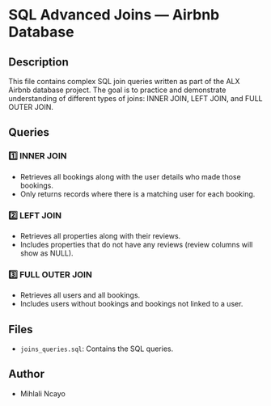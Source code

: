 # SQL Advanced Joins — Airbnb Database

## Description

This file contains complex SQL join queries written as part of the ALX Airbnb database project. The goal is to practice and demonstrate understanding of different types of joins: INNER JOIN, LEFT JOIN, and FULL OUTER JOIN.

## Queries

### 1️⃣ INNER JOIN

- Retrieves all bookings along with the user details who made those bookings.
- Only returns records where there is a matching user for each booking.

### 2️⃣ LEFT JOIN

- Retrieves all properties along with their reviews.
- Includes properties that do not have any reviews (review columns will show as NULL).

### 3️⃣ FULL OUTER JOIN

- Retrieves all users and all bookings.
- Includes users without bookings and bookings not linked to a user.

## Files

- `joins_queries.sql`: Contains the SQL queries.

## Author

- Mihlali Ncayo

